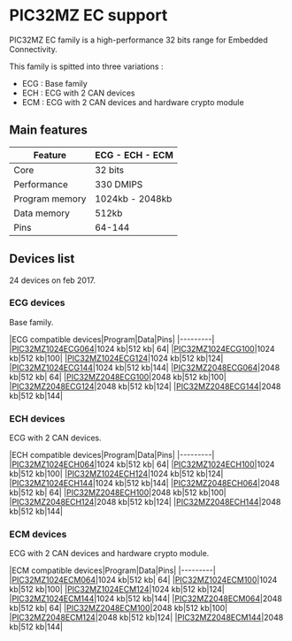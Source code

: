 # PIC32MZ EC support

PIC32MZ EC family is a high-performance 32 bits range for Embedded Connectivity.

This family is spitted into three variations :

* ECG : Base family
* ECH : ECG with 2 CAN devices
* ECM : ECG with 2 CAN devices and hardware crypto module

## Main features

|Feature|ECG - ECH - ECM|
|-------|------|
|Core|32 bits|
|Performance|330 DMIPS|
|Program memory|1024kb - 2048kb|
|Data memory|512kb|
|Pins|64-144|

## Devices list

24 devices on feb 2017.

### ECG devices

Base family.

|ECG compatible devices|Program|Data|Pins|
|---------|
|[PIC32MZ1024ECG064](http://microchip.com/wwwproducts/en/PIC32MZ1024ECG064)|1024 kb|512 kb| 64|
|[PIC32MZ1024ECG100](http://microchip.com/wwwproducts/en/PIC32MZ1024ECG100)|1024 kb|512 kb|100|
|[PIC32MZ1024ECG124](http://microchip.com/wwwproducts/en/PIC32MZ1024ECG124)|1024 kb|512 kb|124|
|[PIC32MZ1024ECG144](http://microchip.com/wwwproducts/en/PIC32MZ1024ECG144)|1024 kb|512 kb|144|
|[PIC32MZ2048ECG064](http://microchip.com/wwwproducts/en/PIC32MZ2048ECG064)|2048 kb|512 kb| 64|
|[PIC32MZ2048ECG100](http://microchip.com/wwwproducts/en/PIC32MZ2048ECG100)|2048 kb|512 kb|100|
|[PIC32MZ2048ECG124](http://microchip.com/wwwproducts/en/PIC32MZ2048ECG124)|2048 kb|512 kb|124|
|[PIC32MZ2048ECG144](http://microchip.com/wwwproducts/en/PIC32MZ2048ECG144)|2048 kb|512 kb|144|

### ECH devices

ECG with 2 CAN devices.

|ECH compatible devices|Program|Data|Pins|
|---------|
|[PIC32MZ1024ECH064](http://microchip.com/wwwproducts/en/PIC32MZ1024ECH064)|1024 kb|512 kb| 64|
|[PIC32MZ1024ECH100](http://microchip.com/wwwproducts/en/PIC32MZ1024ECH100)|1024 kb|512 kb|100|
|[PIC32MZ1024ECH124](http://microchip.com/wwwproducts/en/PIC32MZ1024ECH124)|1024 kb|512 kb|124|
|[PIC32MZ1024ECH144](http://microchip.com/wwwproducts/en/PIC32MZ1024ECH144)|1024 kb|512 kb|144|
|[PIC32MZ2048ECH064](http://microchip.com/wwwproducts/en/PIC32MZ2048ECH064)|2048 kb|512 kb| 64|
|[PIC32MZ2048ECH100](http://microchip.com/wwwproducts/en/PIC32MZ2048ECH100)|2048 kb|512 kb|100|
|[PIC32MZ2048ECH124](http://microchip.com/wwwproducts/en/PIC32MZ2048ECH124)|2048 kb|512 kb|124|
|[PIC32MZ2048ECH144](http://microchip.com/wwwproducts/en/PIC32MZ2048ECH144)|2048 kb|512 kb|144|

### ECM devices

ECG with 2 CAN devices and hardware crypto module.

|ECM compatible devices|Program|Data|Pins|
|---------|
|[PIC32MZ1024ECM064](http://microchip.com/wwwproducts/en/PIC32MZ1024ECM064)|1024 kb|512 kb| 64|
|[PIC32MZ1024ECM100](http://microchip.com/wwwproducts/en/PIC32MZ1024ECM100)|1024 kb|512 kb|100|
|[PIC32MZ1024ECM124](http://microchip.com/wwwproducts/en/PIC32MZ1024ECM124)|1024 kb|512 kb|124|
|[PIC32MZ1024ECM144](http://microchip.com/wwwproducts/en/PIC32MZ1024ECM144)|1024 kb|512 kb|144|
|[PIC32MZ2048ECM064](http://microchip.com/wwwproducts/en/PIC32MZ2048ECM064)|2048 kb|512 kb| 64|
|[PIC32MZ2048ECM100](http://microchip.com/wwwproducts/en/PIC32MZ2048ECM100)|2048 kb|512 kb|100|
|[PIC32MZ2048ECM124](http://microchip.com/wwwproducts/en/PIC32MZ2048ECM124)|2048 kb|512 kb|124|
|[PIC32MZ2048ECM144](http://microchip.com/wwwproducts/en/PIC32MZ2048ECM144)|2048 kb|512 kb|144|

